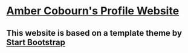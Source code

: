 # [Amber Cobourn's Profile Website](http://bgroveben.github.io/portfolio-site/)

## This website is based on a template theme by [Start Bootstrap](https://startbootstrap.com/theme/resume)
